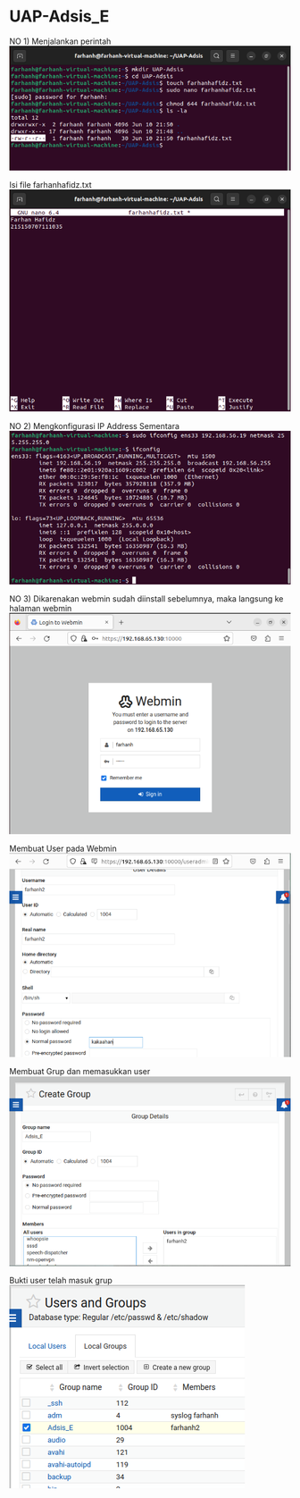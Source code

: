 # UAP-Adsis_E
NO 1)
Menjalankan perintah 
![1](images/1.png)

Isi file farhanhafidz.txt
![1.1](images/1%20isifile.png)

NO 2)
Mengkonfigurasi IP Address Sementara
![2](images/2%20config.png)

NO 3)
Dikarenakan webmin sudah diinstall sebelumnya, maka langsung ke halaman webmin
![3](images/3%20install.png)

Membuat User pada Webmin
![3.1](images/3%20create%20user.png)

Membuat Grup dan memasukkan user
![3.2](images/3%20gruop%20n%20join.png)

Bukti user telah masuk grup
![3.3](images/3%20bukti%20masuk%20grup.png)
